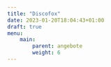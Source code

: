 ```yaml
---
title: "Discofox"
date: 2023-01-20T18:04:43+01:00
draft: true
menu:
    main:
        parent: angebote
        weight: 6
---
```


